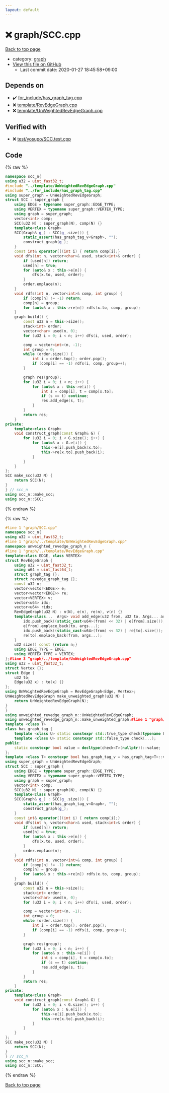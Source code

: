 ```yaml
---
layout: default
---
```


<!-- mathjax config similar to math.stackexchange -->
<script type="text/javascript" async
  src="https://cdnjs.cloudflare.com/ajax/libs/mathjax/2.7.5/MathJax.js?config=TeX-MML-AM_CHTML">
</script>
<script type="text/x-mathjax-config">
  MathJax.Hub.Config({
    TeX: { equationNumbers: { autoNumber: "AMS" }},
    tex2jax: {
      inlineMath: [ ['$','$'] ],
      processEscapes: true
    },
    "HTML-CSS": { matchFontHeight: false },
    displayAlign: "left",
    displayIndent: "2em"
  });
</script>

<script type="text/javascript" src="https://cdnjs.cloudflare.com/ajax/libs/jquery/3.4.1/jquery.min.js"></script>
<script src="https://cdn.jsdelivr.net/npm/jquery-balloon-js@1.1.2/jquery.balloon.min.js" integrity="sha256-ZEYs9VrgAeNuPvs15E39OsyOJaIkXEEt10fzxJ20+2I=" crossorigin="anonymous"></script>
<script type="text/javascript" src="../../assets/js/copy-button.js"></script>
<link rel="stylesheet" href="../../assets/css/copy-button.css" />


# :x: graph/SCC.cpp

<a href="../../index.html">Back to top page</a>

* category: <a href="../../index.html#f8b0b924ebd7046dbfa85a856e4682c8">graph</a>
* <a href="{{ site.github.repository_url }}/blob/master/graph/SCC.cpp">View this file on GitHub</a>
    - Last commit date: 2020-01-27 18:45:58+09:00




## Depends on

* :heavy_check_mark: <a href="../for_include/has_graph_tag.cpp.html">for_include/has_graph_tag.cpp</a>
* :x: <a href="../template/RevEdgeGraph.cpp.html">template/RevEdgeGraph.cpp</a>
* :x: <a href="../template/UnWeightedRevEdgeGraph.cpp.html">template/UnWeightedRevEdgeGraph.cpp</a>


## Verified with

* :x: <a href="../../verify/test/yosupo/SCC.test.cpp.html">test/yosupo/SCC.test.cpp</a>


## Code

<a id="unbundled"></a>
{% raw %}
```cpp
namespace scc_n{
using u32 = uint_fast32_t;
#include "../template/UnWeightedRevEdgeGraph.cpp"
#include "../for_include/has_graph_tag.cpp"
using super_graph = UnWeightedRevEdgeGraph;
struct SCC : super_graph {
	using EDGE = typename super_graph::EDGE_TYPE;
	using VERTEX = typename super_graph::VERTEX_TYPE;
	using graph = super_graph;
	vector<int> comp;
	SCC(u32 N) : super_graph(N), comp(N) {}
	template<class Graph>
	SCC(Graph& g_) : SCC(g_.size()) {
		static_assert(has_graph_tag_v<Graph>, "");
		construct_graph(g_);
	}
	const int& operator[](int i) { return comp[i];}
	void dfs(int n, vector<char>& used, stack<int>& order) {
		if (used[n]) return;
		used[n] = true;
		for (auto& x : this->e[n]) {
			dfs(x.to, used, order);
		}
		order.emplace(n);
	}
	void rdfs(int n, vector<int>& comp, int group) {
		if (comp[n] != -1) return;
		comp[n] = group;
		for (auto& x : this->re[n]) rdfs(x.to, comp, group);
	}
	graph build() {
		const u32 n = this->size();
		stack<int> order;
		vector<char> used(n, 0);
		for (u32 i = 0; i < n; i++) dfs(i, used, order);

		comp = vector<int>(n, -1);
		int group = 0;
		while (order.size()) {
			int i = order.top(); order.pop();
			if (comp[i] == -1) rdfs(i, comp, group++);
		}

		graph res(group);
		for (u32 i = 0; i < n; i++) {
			for (auto& x : this->e[i]) {
				int s = comp[i], t = comp[x.to];
				if (s == t) continue;
				res.add_edge(s, t);
			}
		}
		return res;
	}
private:
	template<class Graph>
	void construct_graph(const Graph& G) {
		for (u32 i = 0; i < G.size(); i++) {
			for (auto& x : G.e[i]) {
				this->e[i].push_back(x.to);
				this->re[x.to].push_back(i);
			}
		}
	}
};
SCC make_scc(u32 N) {
	return SCC(N);
}
} // scc_n
using scc_n::make_scc;
using scc_n::SCC;
```
{% endraw %}

<a id="bundled"></a>
{% raw %}
```cpp
#line 1 "graph/SCC.cpp"
namespace scc_n{
using u32 = uint_fast32_t;
#line 1 "graph/../template/UnWeightedRevEdgeGraph.cpp"
namespace unweighted_revedge_graph_n {
#line 1 "graph/../template/RevEdgeGraph.cpp"
template<class EDGE, class VERTEX>
struct RevEdgeGraph {
	using u32 = uint_fast32_t;
	using u64 = uint_fast64_t;
	struct graph_tag {};
	struct revedge_graph_tag {};
	const u32 n;
	vector<vector<EDGE>> e;
	vector<vector<EDGE>> re;
	vector<VERTEX> v;
	vector<u64> idx;
	vector<u64> ridx;
	RevEdgeGraph(u32 N) : n(N), e(n), re(n), v(n) {}
	template<class...  Args> void add_edge(u32 from, u32 to, Args... args) {
		idx.push_back((static_cast<u64>(from) << 32) | e[from].size());
		e[from].emplace_back(to, args...);
		idx.push_back((static_cast<u64>(from) << 32) | re[to].size());
		re[to].emplace_back(from, args...);
	}
	u32 size() const {return n;}
	using EDGE_TYPE = EDGE;
	using VERTEX_TYPE = VERTEX;
};#line 3 "graph/../template/UnWeightedRevEdgeGraph.cpp"
using u32 = uint_fast32_t;
struct Vertex {};
struct Edge {
	u32 to;
	Edge(u32 x) : to(x) {}
};
using UnWeightedRevEdgeGraph = RevEdgeGraph<Edge, Vertex>;
UnWeightedRevEdgeGraph make_unweighted_graph(u32 N) {
	return UnWeightedRevEdgeGraph(N);
}
}
using unweighted_revedge_graph_n::UnWeightedRevEdgeGraph;
using unweighted_revedge_graph_n::make_unweighted_graph;#line 1 "graph/../for_include/has_graph_tag.cpp"
template <class T>
class has_graph_tag {
	template <class U> static constexpr std::true_type check(typename U::graph_tag*);
	template <class U> static constexpr std::false_type check(...);
public:
	static constexpr bool value = decltype(check<T>(nullptr))::value;
};
template <class T> constexpr bool has_graph_tag_v = has_graph_tag<T>::value;#line 5 "graph/SCC.cpp"
using super_graph = UnWeightedRevEdgeGraph;
struct SCC : super_graph {
	using EDGE = typename super_graph::EDGE_TYPE;
	using VERTEX = typename super_graph::VERTEX_TYPE;
	using graph = super_graph;
	vector<int> comp;
	SCC(u32 N) : super_graph(N), comp(N) {}
	template<class Graph>
	SCC(Graph& g_) : SCC(g_.size()) {
		static_assert(has_graph_tag_v<Graph>, "");
		construct_graph(g_);
	}
	const int& operator[](int i) { return comp[i];}
	void dfs(int n, vector<char>& used, stack<int>& order) {
		if (used[n]) return;
		used[n] = true;
		for (auto& x : this->e[n]) {
			dfs(x.to, used, order);
		}
		order.emplace(n);
	}
	void rdfs(int n, vector<int>& comp, int group) {
		if (comp[n] != -1) return;
		comp[n] = group;
		for (auto& x : this->re[n]) rdfs(x.to, comp, group);
	}
	graph build() {
		const u32 n = this->size();
		stack<int> order;
		vector<char> used(n, 0);
		for (u32 i = 0; i < n; i++) dfs(i, used, order);

		comp = vector<int>(n, -1);
		int group = 0;
		while (order.size()) {
			int i = order.top(); order.pop();
			if (comp[i] == -1) rdfs(i, comp, group++);
		}

		graph res(group);
		for (u32 i = 0; i < n; i++) {
			for (auto& x : this->e[i]) {
				int s = comp[i], t = comp[x.to];
				if (s == t) continue;
				res.add_edge(s, t);
			}
		}
		return res;
	}
private:
	template<class Graph>
	void construct_graph(const Graph& G) {
		for (u32 i = 0; i < G.size(); i++) {
			for (auto& x : G.e[i]) {
				this->e[i].push_back(x.to);
				this->re[x.to].push_back(i);
			}
		}
	}
};
SCC make_scc(u32 N) {
	return SCC(N);
}
} // scc_n
using scc_n::make_scc;
using scc_n::SCC;
```
{% endraw %}

<a href="../../index.html">Back to top page</a>

